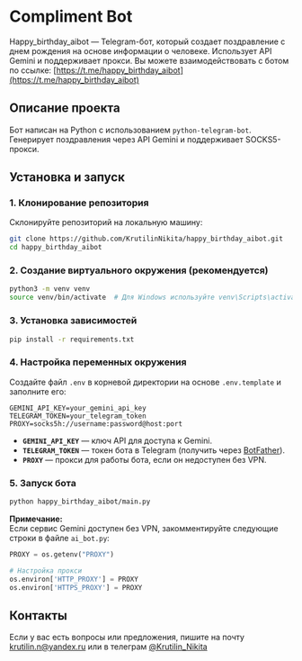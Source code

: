# Compliment Bot

Happy_birthday_aibot — Telegram-бот, который создает поздравление с днем рождения на основе информации о человеке. Использует API Gemini и поддерживает прокси.
Вы можете взаимодействовать с ботом по ссылке: [https://t.me/happy_birthday_aibot](https://t.me/happy_birthday_aibot)

## Описание проекта

Бот написан на Python с использованием `python-telegram-bot`. Генерирует поздравления через API Gemini и поддерживает SOCKS5-прокси.

## Установка и запуск

### 1. Клонирование репозитория

Склонируйте репозиторий на локальную машину:

```bash
git clone https://github.com/KrutilinNikita/happy_birthday_aibot.git
cd happy_birthday_aibot
```

### 2. Создание виртуального окружения (рекомендуется)

```bash
python3 -m venv venv
source venv/bin/activate  # Для Windows используйте venv\Scripts\activate
```

### 3. Установка зависимостей

```bash
pip install -r requirements.txt
```

### 4. Настройка переменных окружения

Создайте файл `.env` в корневой директории на основе `.env.template` и заполните его:

```
GEMINI_API_KEY=your_gemini_api_key
TELEGRAM_TOKEN=your_telegram_token
PROXY=socks5h://username:password@host:port
```

- **`GEMINI_API_KEY`** — ключ API для доступа к Gemini.
- **`TELEGRAM_TOKEN`** — токен бота в Telegram (получить через [BotFather](https://t.me/BotFather)).
- **`PROXY`**  — прокси для работы бота, если он недоступен без VPN.

### 5. Запуск бота

```bash
python happy_birthday_aibot/main.py
```

**Примечание:**  
Если сервис Gemini доступен без VPN, закомментируйте следующие строки в файле `ai_bot.py`:

```python
PROXY = os.getenv("PROXY")

# Настройка прокси
os.environ['HTTP_PROXY'] = PROXY
os.environ['HTTPS_PROXY'] = PROXY
```

## Контакты

Если у вас есть вопросы или предложения, пишите на почту krutilin.n@yandex.ru или в телеграм [@Krutilin_Nikita](https://t.me/Krutilin_Nikita)

